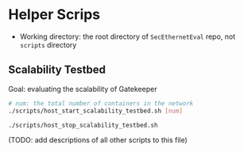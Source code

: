 # Helper Scrips

- Working directory: the root directory of `SecEthernetEval` repo, not `scripts` directory

## Scalability Testbed

Goal: evaluating the scalability of Gatekeeper

```bash
# num: the total number of containers in the network
./scripts/host_start_scalability_testbed.sh [num]

./scripts/host_stop_scalability_testbed.sh
```

(TODO: add descriptions of all other scripts to this file)
